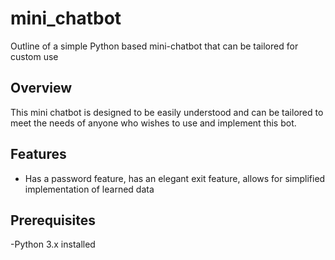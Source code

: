 # mini_chatbot
Outline of a simple Python based mini-chatbot that can be tailored for custom use

## Overview

This mini chatbot is designed to be easily understood and can be tailored to meet the needs of anyone who wishes to use and implement this bot. 

## Features

- Has a password feature, has an elegant exit feature, allows for simplified implementation of learned data

## Prerequisites
-Python 3.x installed